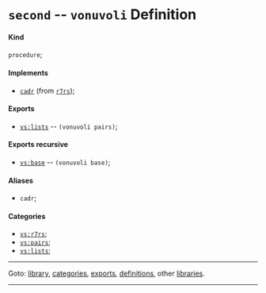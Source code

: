 

<a id='definition__vonuvoli__second'></a>

# `second` -- `vonuvoli` Definition


<a id='definition__vonuvoli__second__kind'></a>

#### Kind

`procedure`;


<a id='definition__vonuvoli__second__implements'></a>

#### Implements

 * [`cadr`](../../r7rs/definitions/cadr.md#definition__r7rs__cadr) (from [`r7rs`](../../r7rs/_index.md#library__r7rs));


<a id='definition__vonuvoli__second__exports'></a>

#### Exports

 * [`vs:lists`](../../vonuvoli/exports/vs_3a_lists.md#export__vonuvoli__vs_3a_lists) -- `(vonuvoli pairs)`;


<a id='definition__vonuvoli__second__exports-recursive'></a>

#### Exports recursive

 * [`vs:base`](../../vonuvoli/exports/vs_3a_base.md#export__vonuvoli__vs_3a_base) -- `(vonuvoli base)`;


<a id='definition__vonuvoli__second__aliases'></a>

#### Aliases

 * `cadr`;


<a id='definition__vonuvoli__second__categories'></a>

#### Categories

 * [`vs:r7rs`](../../vonuvoli/categories/vs_3a_r7rs.md#category__vonuvoli__vs_3a_r7rs);
 * [`vs:pairs`](../../vonuvoli/categories/vs_3a_pairs.md#category__vonuvoli__vs_3a_pairs);
 * [`vs:lists`](../../vonuvoli/categories/vs_3a_lists.md#category__vonuvoli__vs_3a_lists);

----

Goto: [library](../../vonuvoli/_index.md#library__vonuvoli), [categories](../../vonuvoli/categories/_index.md#toc__vonuvoli__categories), [exports](../../vonuvoli/exports/_index.md#toc__vonuvoli__exports), [definitions](../../vonuvoli/definitions/_index.md#toc__vonuvoli__definitions), other [libraries](../../_libraries.md#toc__libraries).

----


